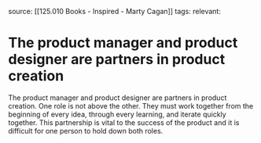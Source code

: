 source: [[125.010 Books - Inspired - Marty Cagan]]
tags:
relevant:

# The product manager and product designer are partners in product creation

The product manager and product designer are partners in product creation. One role is not above the other. They must work together from the beginning of every idea, through every learning, and iterate quickly together. This partnership is vital to the success of the product and it is difficult for one person to hold down both roles.


